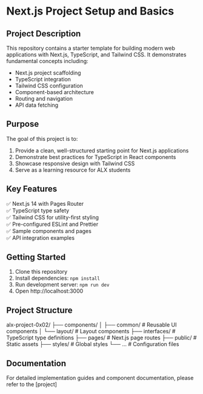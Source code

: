 # Next.js Project Setup and Basics

## Project Description

This repository contains a starter template for building modern web applications with Next.js, TypeScript, and Tailwind CSS. It demonstrates fundamental concepts including:

- Next.js project scaffolding
- TypeScript integration
- Tailwind CSS configuration
- Component-based architecture
- Routing and navigation
- API data fetching

## Purpose

The goal of this project is to:

1. Provide a clean, well-structured starting point for Next.js applications
2. Demonstrate best practices for TypeScript in React components
3. Showcase responsive design with Tailwind CSS
4. Serve as a learning resource for ALX students

## Key Features

✅ Next.js 14 with Pages Router  
✅ TypeScript type safety  
✅ Tailwind CSS for utility-first styling  
✅ Pre-configured ESLint and Prettier  
✅ Sample components and pages  
✅ API integration examples

## Getting Started

1. Clone this repository
2. Install dependencies: `npm install`
3. Run development server: `npm run dev`
4. Open http://localhost:3000

## Project Structure

alx-project-0x02/
├── components/
│ ├── common/ # Reusable UI components
│ └── layout/ # Layout components
├── interfaces/ # TypeScript type definitions
├── pages/ # Next.js page routes
├── public/ # Static assets
├── styles/ # Global styles
└── ... # Configuration files

## Documentation

For detailed implementation guides and component documentation, please refer to the [project]
